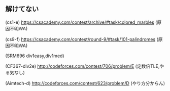 ## 解けてない

(cs1-e)
https://csacademy.com/contest/archive/#task/colored_marbles  (原因不明WA)

(cs9-f)
https://csacademy.com/contest/round-9/#task/101-palindromes (原因不明WA)

(SRM696 div1easy,div1med)

(CF367-div2e)
http://codeforces.com/contest/706/problem/E (定数倍TLE,やる気なし)

(Aimtech-d)
http://codeforces.com/contest/623/problem/D (やり方分からん)

